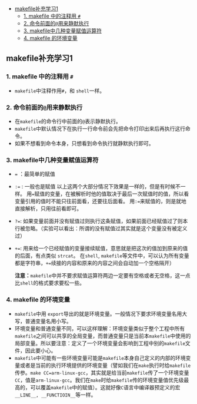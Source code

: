 - [makefile补充学习1](#makefile%e8%a1%a5%e5%85%85%e5%ad%a6%e4%b9%a01)
  - [1. makefile 中的注释用 `#`](#1-makefile-%e4%b8%ad%e7%9a%84%e6%b3%a8%e9%87%8a%e7%94%a8)
  - [2. 命令前面的`@`用来静默执行](#2-%e5%91%bd%e4%bb%a4%e5%89%8d%e9%9d%a2%e7%9a%84%e7%94%a8%e6%9d%a5%e9%9d%99%e9%bb%98%e6%89%a7%e8%a1%8c)
  - [3. makefile中几种变量赋值运算符](#3-makefile%e4%b8%ad%e5%87%a0%e7%a7%8d%e5%8f%98%e9%87%8f%e8%b5%8b%e5%80%bc%e8%bf%90%e7%ae%97%e7%ac%a6)
  - [4. makefile 的环境变量](#4-makefile-%e7%9a%84%e7%8e%af%e5%a2%83%e5%8f%98%e9%87%8f)


## makefile补充学习1 
### 1. makefile 中的注释用 `#`
+ `makefile`中注释作用`#`，和 `shell`一样。

### 2. 命令前面的`@`用来静默执行
+ 在`makefile`的命令行中前面的`@`表示静默执行。
+ `makefile`中默认情况下在执行一行命令前会先把命令打印出来后再执行这行命令。
+ 如果不想看到命令本身，只想看到命令执行就静默执行即可。

### 3. makefile中几种变量赋值运算符
+ `=`  ：最简单的赋值
+ `:=` : 一般也是赋值
  以上这两个大部分情况下效果是一样的，但是有时候不一样。
  用`=`赋值的变量，在被解析时他的值取决于最后一次赋值时的值，所以看变量引用的值时不能只往前面看，还要往后面看。
  用`:=`来赋值的，则是就地直接解析，只用往前看即可。

+ `?=`:
  如果变量前面并没有赋值过则执行这条赋值，如果前面已经赋值过了则本行被忽略。（实验可以看出：所谓的没有赋值过其实就是这个变量没有被定义过）

+ `+=`:
  用来给一个已经赋值的变量接续赋值，意思就是把这次的值加到原来的值的后面，有点类似 `strcat`。
  在`shell`, `makefile`等文件中，可以认为所有变量都是字符串，`+=`续接的内容和原来的内容之间会自动加一个空格隔开）

  **注意：**`makefile`中并不要求赋值运算符两边一定要有空格或者无空格，这一点比`shell`的格式要求要松一些。


### 4. makefile 的环境变量
+ `makefile`中用 `export`导出的就是环境变量。一般情况下要求环境变量名用大写，普通变量名用小写。
+ 环境变量和普通变量不同，可以这样理解：环境变量类似于整个工程中所有`makefile`之间可以共享的全局变量，而普通变量只是当前本`makefile`中使用的局部变量。所以要注意：定义了一个环境变量会影响到工程中别的`makefile`文件，因此要小心。
+ `makefile`中可能有一些环境变量可能是`makefile`本身自己定义的内部的环境变量或者是当前的执行环境提供的环境变量（譬如我们在`make`执行时给`makefile`传参。`make CC=arm-linux-gcc`，其实就是给当前`makefile`传了一个环境变量`CC`，值是`arm-linux-gcc`。我们在`make`时给`makefile`传的环境变量值优先级最高的，可以覆盖`makefile`中的赋值）。这就好像`C`语言中编译器预定义的宏`__LINE__, __FUNCTIOIN__`等一样。

